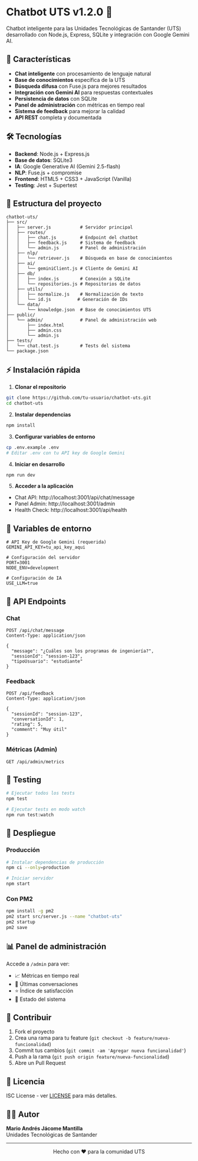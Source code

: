 # Chatbot UTS v1.2.0 🤖

Chatbot inteligente para las Unidades Tecnológicas de Santander (UTS) desarrollado con Node.js, Express, SQLite y integración con Google Gemini AI.

## 🚀 Características

- **Chat inteligente** con procesamiento de lenguaje natural
- **Base de conocimientos** específica de la UTS
- **Búsqueda difusa** con Fuse.js para mejores resultados
- **Integración con Gemini AI** para respuestas contextuales
- **Persistencia de datos** con SQLite
- **Panel de administración** con métricas en tiempo real
- **Sistema de feedback** para mejorar la calidad
- **API REST** completa y documentada

## 🛠️ Tecnologías

- **Backend**: Node.js + Express.js
- **Base de datos**: SQLite3
- **IA**: Google Generative AI (Gemini 2.5-flash)
- **NLP**: Fuse.js + compromise
- **Frontend**: HTML5 + CSS3 + JavaScript (Vanilla)
- **Testing**: Jest + Supertest

## 📁 Estructura del proyecto

```
chatbot-uts/
├── src/
│   ├── server.js           # Servidor principal
│   ├── routes/
│   │   ├── chat.js         # Endpoint del chatbot
│   │   ├── feedback.js     # Sistema de feedback
│   │   └── admin.js        # Panel de administración
│   ├── nlp/
│   │   └── retriever.js    # Búsqueda en base de conocimientos
│   ├── ai/
│   │   └── geminiClient.js # Cliente de Gemini AI
│   ├── db/
│   │   ├── index.js        # Conexión a SQLite
│   │   └── repositories.js # Repositorios de datos
│   ├── utils/
│   │   ├── normalize.js    # Normalización de texto
│   │   └── id.js          # Generación de IDs
│   └── data/
│       └── knowledge.json  # Base de conocimientos UTS
├── public/
│   └── admin/              # Panel de administración web
│       ├── index.html
│       ├── admin.css
│       └── admin.js
├── tests/
│   └── chat.test.js        # Tests del sistema
└── package.json
```

## ⚡ Instalación rápida

1. **Clonar el repositorio**
```bash
git clone https://github.com/tu-usuario/chatbot-uts.git
cd chatbot-uts
```

2. **Instalar dependencias**
```bash
npm install
```

3. **Configurar variables de entorno**
```bash
cp .env.example .env
# Editar .env con tu API key de Google Gemini
```

4. **Iniciar en desarrollo**
```bash
npm run dev
```

5. **Acceder a la aplicación**
- Chat API: http://localhost:3001/api/chat/message
- Panel Admin: http://localhost:3001/admin
- Health Check: http://localhost:3001/api/health

## 🔧 Variables de entorno

```env
# API Key de Google Gemini (requerida)
GEMINI_API_KEY=tu_api_key_aqui

# Configuración del servidor
PORT=3001
NODE_ENV=development

# Configuración de IA
USE_LLM=true
```

## 📡 API Endpoints

### Chat
```http
POST /api/chat/message
Content-Type: application/json

{
  "message": "¿Cuáles son los programas de ingeniería?",
  "sessionId": "session-123",
  "tipoUsuario": "estudiante"
}
```

### Feedback
```http
POST /api/feedback
Content-Type: application/json

{
  "sessionId": "session-123",
  "conversationId": 1,
  "rating": 5,
  "comment": "Muy útil"
}
```

### Métricas (Admin)
```http
GET /api/admin/metrics
```

## 🧪 Testing

```bash
# Ejecutar todos los tests
npm test

# Ejecutar tests en modo watch
npm run test:watch
```

## 🚀 Despliegue

### Producción
```bash
# Instalar dependencias de producción
npm ci --only=production

# Iniciar servidor
npm start
```

### Con PM2
```bash
npm install -g pm2
pm2 start src/server.js --name "chatbot-uts"
pm2 startup
pm2 save
```

## 📊 Panel de administración

Accede a `/admin` para ver:
- 📈 Métricas en tiempo real
- 💬 Últimas conversaciones
- ⭐ Índice de satisfacción
- 🔧 Estado del sistema

## 🤝 Contribuir

1. Fork el proyecto
2. Crea una rama para tu feature (`git checkout -b feature/nueva-funcionalidad`)
3. Commit tus cambios (`git commit -am 'Agregar nueva funcionalidad'`)
4. Push a la rama (`git push origin feature/nueva-funcionalidad`)
5. Abre un Pull Request

## 📄 Licencia

ISC License - ver [LICENSE](LICENSE) para más detalles.

## 👨‍💻 Autor

**Mario Andrés Jácome Mantilla**  
Unidades Tecnológicas de Santander

---

<div align="center">
  <p>Hecho con ❤️ para la comunidad UTS</p>
</div>
